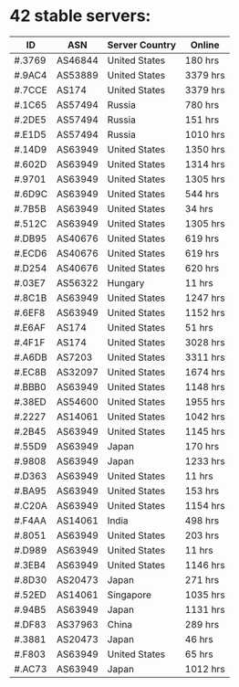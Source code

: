 # 42 stable servers:

| ID | ASN | Server Country | Online |
| ------ | ------ | ------ | ------ |
| #.3769 | AS46844 | United States | 180 hrs |
| #.9AC4 | AS53889 | United States | 3379 hrs |
| #.7CCE | AS174 | United States | 3379 hrs |
| #.1C65 | AS57494 | Russia | 780 hrs |
| #.2DE5 | AS57494 | Russia | 151 hrs |
| #.E1D5 | AS57494 | Russia | 1010 hrs |
| #.14D9 | AS63949 | United States | 1350 hrs |
| #.602D | AS63949 | United States | 1314 hrs |
| #.9701 | AS63949 | United States | 1305 hrs |
| #.6D9C | AS63949 | United States | 544 hrs |
| #.7B5B | AS63949 | United States | 34 hrs |
| #.512C | AS63949 | United States | 1305 hrs |
| #.DB95 | AS40676 | United States | 619 hrs |
| #.ECD6 | AS40676 | United States | 619 hrs |
| #.D254 | AS40676 | United States | 620 hrs |
| #.03E7 | AS56322 | Hungary | 11 hrs |
| #.8C1B | AS63949 | United States | 1247 hrs |
| #.6EF8 | AS63949 | United States | 1152 hrs |
| #.E6AF | AS174 | United States | 51 hrs |
| #.4F1F | AS174 | United States | 3028 hrs |
| #.A6DB | AS7203 | United States | 3311 hrs |
| #.EC8B | AS32097 | United States | 1674 hrs |
| #.BBB0 | AS63949 | United States | 1148 hrs |
| #.38ED | AS54600 | United States | 1955 hrs |
| #.2227 | AS14061 | United States | 1042 hrs |
| #.2B45 | AS63949 | United States | 1145 hrs |
| #.55D9 | AS63949 | Japan | 170 hrs |
| #.9808 | AS63949 | Japan | 1233 hrs |
| #.D363 | AS63949 | United States | 11 hrs |
| #.BA95 | AS63949 | United States | 153 hrs |
| #.C20A | AS63949 | United States | 1154 hrs |
| #.F4AA | AS14061 | India | 498 hrs |
| #.8051 | AS63949 | United States | 203 hrs |
| #.D989 | AS63949 | United States | 11 hrs |
| #.3EB4 | AS63949 | United States | 1146 hrs |
| #.8D30 | AS20473 | Japan | 271 hrs |
| #.52ED | AS14061 | Singapore | 1035 hrs |
| #.94B5 | AS63949 | Japan | 1131 hrs |
| #.DF83 | AS37963 | China | 289 hrs |
| #.3881 | AS20473 | Japan | 46 hrs |
| #.F803 | AS63949 | United States | 65 hrs |
| #.AC73 | AS63949 | Japan | 1012 hrs |


